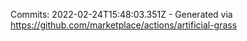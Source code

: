 Commits: 2022-02-24T15:48:03.351Z - Generated via https://github.com/marketplace/actions/artificial-grass
<br>
